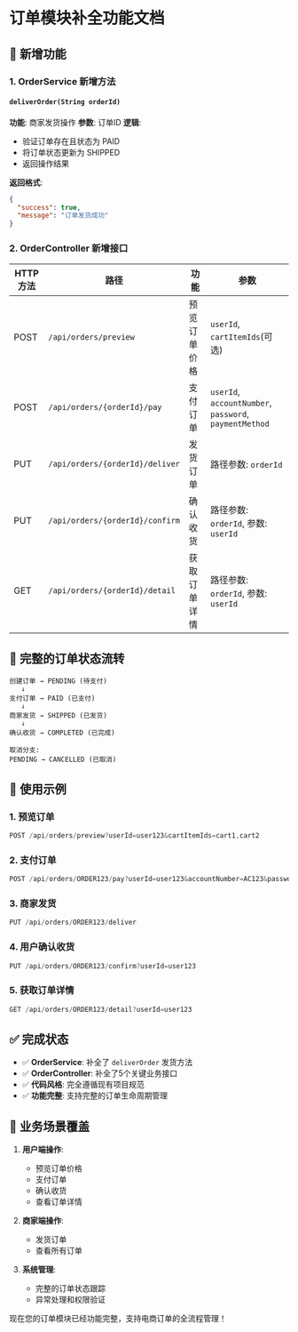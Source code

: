 # 订单模块补全功能文档

## 🎉 新增功能

### 1. OrderService 新增方法

#### `deliverOrder(String orderId)`
**功能**: 商家发货操作
**参数**: 订单ID
**逻辑**: 
- 验证订单存在且状态为 PAID
- 将订单状态更新为 SHIPPED
- 返回操作结果

**返回格式**:
```json
{
  "success": true,
  "message": "订单发货成功"
}
```

### 2. OrderController 新增接口

| HTTP方法 | 路径 | 功能 | 参数 |
|----------|------|------|------|
| POST | `/api/orders/preview` | 预览订单价格 | `userId`, `cartItemIds`(可选) |
| POST | `/api/orders/{orderId}/pay` | 支付订单 | `userId`, `accountNumber`, `password`, `paymentMethod` |
| PUT | `/api/orders/{orderId}/deliver` | 发货订单 | 路径参数: `orderId` |
| PUT | `/api/orders/{orderId}/confirm` | 确认收货 | 路径参数: `orderId`, 参数: `userId` |
| GET | `/api/orders/{orderId}/detail` | 获取订单详情 | 路径参数: `orderId`, 参数: `userId` |

## 🔄 完整的订单状态流转

```
创建订单 → PENDING (待支付)
   ↓
支付订单 → PAID (已支付)
   ↓
商家发货 → SHIPPED (已发货)
   ↓
确认收货 → COMPLETED (已完成)

取消分支:
PENDING → CANCELLED (已取消)
```

## 🚀 使用示例

### 1. 预览订单
```javascript
POST /api/orders/preview?userId=user123&cartItemIds=cart1,cart2
```

### 2. 支付订单
```javascript
POST /api/orders/ORDER123/pay?userId=user123&accountNumber=AC123&password=pass&paymentMethod=ONLINE
```

### 3. 商家发货
```javascript
PUT /api/orders/ORDER123/deliver
```

### 4. 用户确认收货
```javascript
PUT /api/orders/ORDER123/confirm?userId=user123
```

### 5. 获取订单详情
```javascript
GET /api/orders/ORDER123/detail?userId=user123
```

## ✅ 完成状态

- ✅ **OrderService**: 补全了 `deliverOrder` 发货方法
- ✅ **OrderController**: 补全了5个关键业务接口
- ✅ **代码风格**: 完全遵循现有项目规范
- ✅ **功能完整**: 支持完整的订单生命周期管理

## 🎯 业务场景覆盖

1. **用户端操作**:
   - 预览订单价格
   - 支付订单
   - 确认收货
   - 查看订单详情

2. **商家端操作**:
   - 发货订单
   - 查看所有订单

3. **系统管理**:
   - 完整的订单状态跟踪
   - 异常处理和权限验证

现在您的订单模块已经功能完整，支持电商订单的全流程管理！

